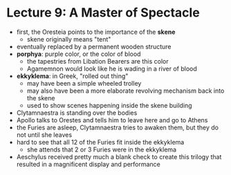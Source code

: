 # Lecture 9: A Master of Spectacle

- first, the Oresteia points to the importance of the **skene**
  - skene originally means "tent"
- eventually replaced by a permanent wooden structure
- **porphya**: purple color, or the color of blood
  - the tapestries from Libation Bearers are this color
  - Agamemnon would look like he is wading in a river of blood
- **ekkyklema**: in Greek, "rolled out thing"
  - may have been a simple wheeled trolley
  - may also have been a more elaborate revolving mechanism back into the skene
  - used to show scenes happening inside the skene building
- Clytamnaestra is standing over the bodies
- Apollo talks to Orestes and tells him to leave here and go to Athens
- the Furies are asleep, Clytamnaestra tries to awaken them, but they do not until she leaves
- hard to see that all 12 of the Furies fit inside the ekkyklema
  - she attends that 2 or 3 Furies were in the ekkyklema
- Aeschylus received pretty much a blank check to create this trilogy that resulted in a magnificent display and performance



